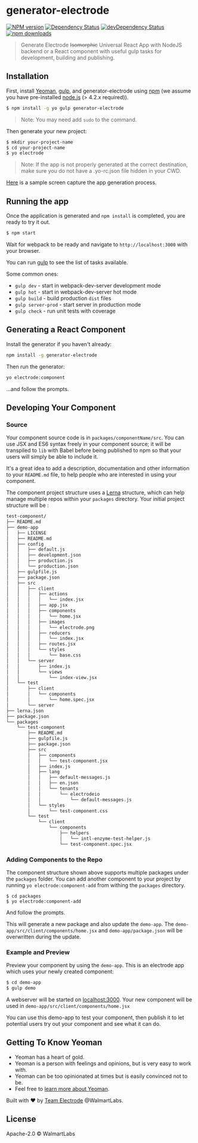 # generator-electrode

[![NPM version][npm-image]][npm-url] [![Dependency Status][daviddm-image]][daviddm-url] [![devDependency Status][daviddm-dev-image]][daviddm-dev-url] [![npm downloads][npm-downloads-image]][npm-downloads-url]
> Generate Electrode ~~Isomorphic~~ Universal React App with NodeJS backend or a React component with useful gulp tasks for development, building and publishing.

## Installation

First, install [Yeoman], [gulp], and generator-electrode using [npm] (we assume you have pre-installed [node.js] (> 4.2.x required)).

```bash
$ npm install -g yo gulp generator-electrode
```

> Note: You may need add `sudo` to the command.

Then generate your new project:

```bash
$ mkdir your-project-name
$ cd your-project-name
$ yo electrode
```
> Note: If the app is not properly generated at the correct destination, make sure you do not have a .yo-rc.json file hidden in your CWD.

[Here](https://github.com/animesh10/tutorials/blob/master/generateApp.gif) is a sample screen capture the app generation process.

## Running the app

Once the application is generated and `npm install` is completed, you are ready to try it out.

```bash
$ npm start
```

Wait for webpack to be ready and navigate to `http://localhost:3000` with your browser.

You can run [gulp] to see the list of tasks available.

Some common ones:

  - `gulp dev` - start in webpack-dev-server development mode
  - `gulp hot` - start in webpack-dev-server hot mode
  - `gulp build` - build production `dist` files
  - `gulp server-prod` - start server in production mode
  - `gulp check` - run unit tests with coverage

## Generating a React Component
  Install the generator if you haven't already:

  ```bash
  npm install -g generator-electrode
  ```

  Then run the generator:

  ```bash
  yo electrode:component
  ```

...and follow the prompts.

## Developing Your Component

### Source

Your component source code is in `packages/componentName/src`. You can use JSX and ES6 syntax freely in
your component source; it will be transpiled to `lib` with Babel before being
published to npm so that your users will simply be able to include it.

It's a great idea to add a description, documentation and other information to
your `README.md` file, to help people who are interested in using your
component.

The component project structure uses a [Lerna](https://lernajs.io/) structure, which can help manage multiple repos within your `packages` directory. Your initial project structure will be :

```bash
test-component/
├── README.md
├── demo-app
│   ├── LICENSE
│   ├── README.md
│   ├── config
│   │   ├── default.js
│   │   ├── development.json
│   │   ├── production.js
│   │   └── production.json
│   ├── gulpfile.js
│   ├── package.json
│   ├── src
│   │   ├── client
│   │   │   ├── actions
│   │   │   │   └── index.jsx
│   │   │   ├── app.jsx
│   │   │   ├── components
│   │   │   │   └── home.jsx
│   │   │   ├── images
│   │   │   │   └── electrode.png
│   │   │   ├── reducers
│   │   │   │   └── index.jsx
│   │   │   ├── routes.jsx
│   │   │   └── styles
│   │   │       └── base.css
│   │   └── server
│   │       ├── index.js
│   │       └── views
│   │           └── index-view.jsx
│   └── test
│       ├── client
│       │   └── components
│       │       └── home.spec.jsx
│       └── server
├── lerna.json
├── package.json
└── packages
    └── test-component
        ├── README.md
        ├── gulpfile.js
        ├── package.json
        ├── src
        │   ├── components
        │   │   └── test-component.jsx
        │   ├── index.js
        │   ├── lang
        │   │   ├── default-messages.js
        │   │   ├── en.json
        │   │   └── tenants
        │   │       └── electrodeio
        │   │           └── default-messages.js
        │   └── styles
        │       └── test-component.css
        └── test
            └── client
                └── components
                    ├── helpers
                    │   └── intl-enzyme-test-helper.js
                    └── test-component.spec.jsx
```

### Adding Components to the Repo

The component structure shown above supports multiple packages under the `packages` folder.
You can add another component to your project by running `yo electrode:component-add` from withing the `packages` directory.

```
$ cd packages
$ yo electrode:component-add
```
And follow the prompts.

This will generate a new package and also update the `demo-app`.
The `demo-app/src/client/components/home.jsx` and `demo-app/package.json` will be overwritten during the update.

### Example and Preview

Preview your component by using the `demo-app`. This is an electrode app which uses your newly created component:

```bash
$ cd demo-app
$ gulp demo
```

A webserver will be started on [localhost:3000](http://127.0.0.1:3000).
Your new component will be used in `demo-app/src/client/components/home.jsx`

You can use this demo-app to test your component, then publish it to let
potential users try out your component and see what it can do.

## Getting To Know Yeoman

 * Yeoman has a heart of gold.
 * Yeoman is a person with feelings and opinions, but is very easy to work with.
 * Yeoman can be too opinionated at times but is easily convinced not to be.
 * Feel free to [learn more about Yeoman](http://yeoman.io/).

Built with :heart: by [Team Electrode](https://github.com/orgs/electrode-io/people) @WalmartLabs.

## License

Apache-2.0 © WalmartLabs


[npm-image]: https://badge.fury.io/js/generator-electrode.svg
[npm-url]: https://npmjs.org/package/generator-electrode
[daviddm-image]: https://david-dm.org/electrode-io/electrode/status.svg?path=packages/generator-electrode
[daviddm-url]: https://david-dm.org/electrode-io/electrode?path=packages/generator-electrode
[daviddm-dev-image]:https://david-dm.org/electrode-io/electrode/dev-status.svg?path=packages/generator-electrode
[daviddm-dev-url]:https://david-dm.org/electrode-io/electrode?path=packages/generator-electrode?type-dev
[npm-downloads-image]:https://img.shields.io/npm/dm/generator-electrode.svg
[npm-downloads-url]:https://www.npmjs.com/package/generator-electrode
[gulp]: http://gulpjs.com/
[Yeoman]: http://yeoman.io
[npm]: https://www.npmjs.com/
[node.js]: https://nodejs.org/
